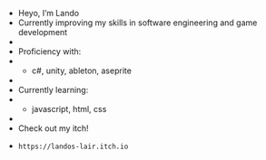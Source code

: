 - Heyo, I’m Lando
- Currently improving my skills in software engineering and game development
- 
- Proficiency with:
- - c#, unity, ableton, aseprite
-
- Currently learning:
- - javascript, html, css
-
- Check out my itch!
-     https://landos-lair.itch.io

<!---
Lando333/Lando333 is a ✨ special ✨ repository because its `README.md` (this file) appears on your GitHub profile.
You can click the Preview link to take a look at your changes.
--->
